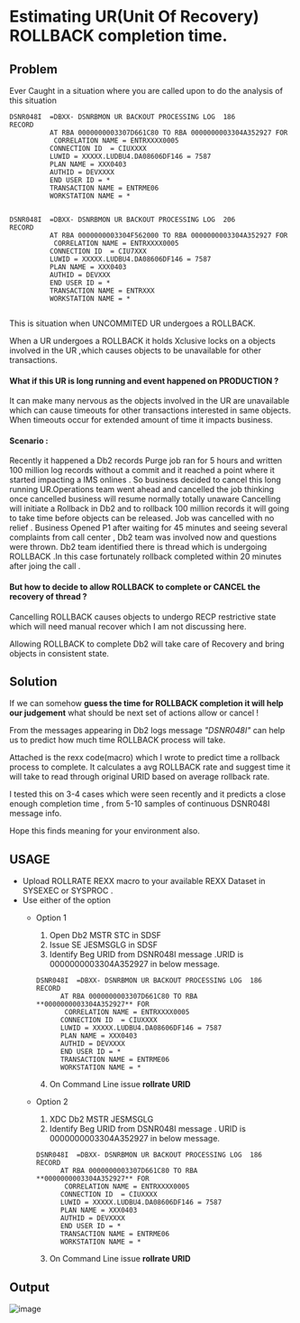 # Estimating UR(Unit Of Recovery) ROLLBACK completion time.

## Problem
Ever Caught in a situation where you are called upon to do the analysis of this situation

```
DSNR048I  =DBXX- DSNRBMON UR BACKOUT PROCESSING LOG  186             
RECORD                                                               
          AT RBA 0000000003307D661C80 TO RBA 0000000003304A352927 FOR
           CORRELATION NAME = ENTRXXXX0005                           
          CONNECTION ID  = CIUXXXX                                  
          LUWID = XXXXX.LUDBU4.DA08606DF146 = 7587                 
          PLAN NAME = XXX0403                                        
          AUTHID = DEVXXXX                                           
          END USER ID = *                                            
          TRANSACTION NAME = ENTRME06                                
          WORKSTATION NAME = *    


DSNR048I  =DBXX- DSNRBMON UR BACKOUT PROCESSING LOG  206              
RECORD                                                                
          AT RBA 0000000003304F562000 TO RBA 0000000003304A352927 FOR 
           CORRELATION NAME = ENTRXXXX0005                            
          CONNECTION ID  = CIU7XXX                                   
          LUWID = XXXXX.LUDBU4.DA08606DF146 = 7587                  
          PLAN NAME = XXX0403                                         
          AUTHID = DEVXXX                                            
          END USER ID = *                                             
          TRANSACTION NAME = ENTRXXX                                 
          WORKSTATION NAME = * 
       
 ```
 
This is situation when UNCOMMITED UR undergoes a ROLLBACK.

When a UR undergoes a ROLLBACK it holds Xclusive locks on a objects involved in the UR ,which causes objects to be unavailable for other transactions.

#### What if this UR is long running and event happened on PRODUCTION ? 

It can make many nervous as the objects involved in the UR are unavailable which can cause timeouts for other transactions interested in same objects. When timeouts occur for extended amount of time it impacts business.

#### **Scenario** : 
Recently it happened a Db2 records Purge job ran for 5 hours and written 100 million log records without a commit and it reached a point where it started impacting a IMS onlines . So business decided to cancel this long running UR.Operations team went ahead and cancelled the job thinking once cancelled business will resume normally totally unaware Cancelling will initiate a Rollback in Db2 and to rollback 100 million records it will going to take time before objects can be released.
Job was cancelled with no relief . Business Opened P1 after waiting for 45 minutes and seeing several complaints from call center , Db2 team was involved now and questions were thrown. Db2 team identified there is thread which is undergoing ROLLBACK .In this case fortunately rollback completed within 20 minutes after joing the call .

#### But how to decide to allow ROLLBACK to complete or CANCEL the recovery of thread ?

Cancelling ROLLBACK causes objects to undergo RECP restrictive state which will need manual recover which I am not discussing here.

Allowing ROLLBACK to complete Db2 will take care of Recovery and bring objects in consistent state.

## Solution

If we can somehow **guess the time for ROLLBACK completion it will help our judgement** what should be next set of actions allow or cancel !

From the messages appearing in Db2 logs message _"DSNR048I"_ can help us to predict how much time ROLLBACK process will take.

Attached is the rexx code(macro) which I wrote to predict time a rollback process to complete. It calculates a avg ROLLBACK rate and suggest time it will take to read through original URID based on average rollback rate.

I tested this on 3-4 cases which were seen recently and it predicts a close enough completion time , from 5-10 samples of continuous DSNR048I message info.

Hope this finds meaning for your environment also.


## USAGE

- Upload ROLLRATE REXX macro to your available REXX Dataset in SYSEXEC or SYSPROC .
- Use either of the option
  - Option 1                          
    1. Open Db2 MSTR STC in SDSF      
    2. Issue SE JESMSGLG in SDSF              
    3. Identify Beg URID from DSNR048I message .URID is 0000000003304A352927 in below message.
    ```
    DSNR048I  =DBXX- DSNRBMON UR BACKOUT PROCESSING LOG  186             
	RECORD                                                               
          AT RBA 0000000003307D661C80 TO RBA **0000000003304A352927** FOR
           CORRELATION NAME = ENTRXXXX0005                           
          CONNECTION ID  = CIUXXXX                                  
          LUWID = XXXXX.LUDBU4.DA08606DF146 = 7587                 
          PLAN NAME = XXX0403                                        
          AUTHID = DEVXXXX                                           
          END USER ID = *                                            
          TRANSACTION NAME = ENTRME06                                
          WORKSTATION NAME = *    
    ```
    4. On Command Line issue **rollrate URID**
	
  - Option 2                          
    1. XDC  Db2 MSTR JESMSGLG      
    2. Identify Beg URID from DSNR048I message . URID is 0000000003304A352927 in below message.
    ```
    DSNR048I  =DBXX- DSNRBMON UR BACKOUT PROCESSING LOG  186             
	RECORD                                                               
          AT RBA 0000000003307D661C80 TO RBA **0000000003304A352927** FOR
           CORRELATION NAME = ENTRXXXX0005                           
          CONNECTION ID  = CIUXXXX                                  
          LUWID = XXXXX.LUDBU4.DA08606DF146 = 7587                 
          PLAN NAME = XXX0403                                        
          AUTHID = DEVXXXX                                           
          END USER ID = *                                            
          TRANSACTION NAME = ENTRME06                                
          WORKSTATION NAME = *    
    ```
    3. On Command Line issue **rollrate URID**
	
	
          
## Output
   
	
![image](https://user-images.githubusercontent.com/22093620/126893531-0680ef5b-182c-4ffb-9e6e-c7a42daae27c.png)


